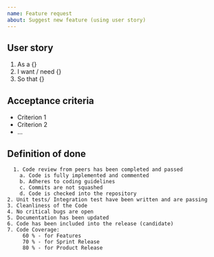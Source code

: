 ```yaml
---
name: Feature request
about: Suggest new feature (using user story)
---
```


## User story
1. As a {}
2. I want / need {}
3. So that {}

## Acceptance criteria
* Criterion 1
* Criterion 2
* ...

## Definition of done

      1. Code review from peers has been completed and passed
        a. Code is fully implemented and commented
        b. Adheres to coding guidelines
        c. Commits are not squashed
        d. Code is checked into the repository
    2. Unit tests/ Integration test have been written and are passing
    3. Cleanliness of the Code
    4. No critical bugs are open
    5. Documentation has been updated
    6. Code has been included into the release (candidate)
    7. Code Coverage:
         60 % - for Features
         70 % - for Sprint Release
         80 % - for Product Release

